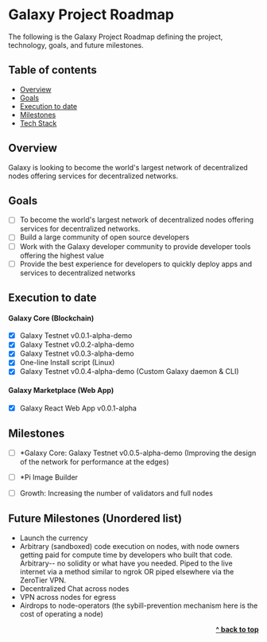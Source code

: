 # Galaxy Project Roadmap

The following is the Galaxy Project Roadmap defining the project, technology, goals, and future milestones.

## Table of contents

- [Overview](#overview)
- [Goals](#goals)
- [Execution to date](#execution-to-date)
- [Milestones](#milestones)
- [Tech Stack](#tech-stack)

## Overview

Galaxy is looking to become the world's largest network of decentralized nodes offering services for decentralized networks.

## Goals

- [ ] To become the world's largest network of decentralized nodes offering services for decentralized networks.
- [ ] Build a large community of open source developers
- [ ] Work with the Galaxy developer community to provide developer tools offering the highest value
- [ ] Provide the best experience for developers to quickly deploy apps and services to decentralized networks

## Execution to date

#### Galaxy Core (Blockchain)
- [x] Galaxy Testnet v0.0.1-alpha-demo
- [x] Galaxy Testnet v0.0.2-alpha-demo
- [x] Galaxy Testnet v0.0.3-alpha-demo
- [x] One-line Install script (Linux)
- [x] Galaxy Testnet v0.0.4-alpha-demo (Custom Galaxy daemon & CLI)

#### Galaxy Marketplace (Web App)
- [x] Galaxy React Web App v0.0.1-alpha

## Milestones

- [ ] *Galaxy Core: Galaxy Testnet v0.0.5-alpha-demo (Improving the design of the network for performance at the edges)
- [ ] *Pi Image Builder
- [ ] Growth: Increasing the number of validators and full nodes


## Future Milestones (Unordered list)
* Launch the currency
* Arbitrary (sandboxed) code execution on nodes, with node owners getting paid for compute time by developers who built that code.  Arbitrary-- no solidity or what have you needed.  Piped to the live internet via a method similar to ngrok OR piped elsewhere via the ZeroTier VPN.
* Decentralized Chat across nodes
* VPN across nodes for egress
* Airdrops to node-operators (the sybill-prevention mechanism here is the cost of operating a node)

<div align="right">
    <b><a href="#galaxy-project-roadmap">^ back to top</a></b>
</div>
